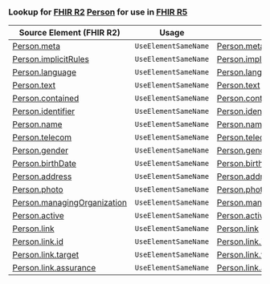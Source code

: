 ### Lookup for [FHIR R2](https://hl7.org/fhir/DSTU2/) [Person](https://hl7.org/fhir/DSTU2/Person.html) for use in [FHIR R5](https://hl7.org/fhir/R5/)

| Source Element (FHIR R2) | Usage | Target |
| -------------- | ----- | ------ |
| [Person.meta](https://hl7.org/fhir/DSTU2/Person.html#resource) | `UseElementSameName` | [Person.meta](https://hl7.org/fhir/R5/Person.html#resource) |
| [Person.implicitRules](https://hl7.org/fhir/DSTU2/Person.html#resource) | `UseElementSameName` | [Person.implicitRules](https://hl7.org/fhir/R5/Person.html#resource) |
| [Person.language](https://hl7.org/fhir/DSTU2/Person.html#resource) | `UseElementSameName` | [Person.language](https://hl7.org/fhir/R5/Person.html#resource) |
| [Person.text](https://hl7.org/fhir/DSTU2/Person.html#resource) | `UseElementSameName` | [Person.text](https://hl7.org/fhir/R5/Person.html#resource) |
| [Person.contained](https://hl7.org/fhir/DSTU2/Person.html#resource) | `UseElementSameName` | [Person.contained](https://hl7.org/fhir/R5/Person.html#resource) |
| [Person.identifier](https://hl7.org/fhir/DSTU2/Person.html#resource) | `UseElementSameName` | [Person.identifier](https://hl7.org/fhir/R5/Person.html#resource) |
| [Person.name](https://hl7.org/fhir/DSTU2/Person.html#resource) | `UseElementSameName` | [Person.name](https://hl7.org/fhir/R5/Person.html#resource) |
| [Person.telecom](https://hl7.org/fhir/DSTU2/Person.html#resource) | `UseElementSameName` | [Person.telecom](https://hl7.org/fhir/R5/Person.html#resource) |
| [Person.gender](https://hl7.org/fhir/DSTU2/Person.html#resource) | `UseElementSameName` | [Person.gender](https://hl7.org/fhir/R5/Person.html#resource) |
| [Person.birthDate](https://hl7.org/fhir/DSTU2/Person.html#resource) | `UseElementSameName` | [Person.birthDate](https://hl7.org/fhir/R5/Person.html#resource) |
| [Person.address](https://hl7.org/fhir/DSTU2/Person.html#resource) | `UseElementSameName` | [Person.address](https://hl7.org/fhir/R5/Person.html#resource) |
| [Person.photo](https://hl7.org/fhir/DSTU2/Person.html#resource) | `UseElementSameName` | [Person.photo](https://hl7.org/fhir/R5/Person.html#resource) |
| [Person.managingOrganization](https://hl7.org/fhir/DSTU2/Person.html#resource) | `UseElementSameName` | [Person.managingOrganization](https://hl7.org/fhir/R5/Person.html#resource) |
| [Person.active](https://hl7.org/fhir/DSTU2/Person.html#resource) | `UseElementSameName` | [Person.active](https://hl7.org/fhir/R5/Person.html#resource) |
| [Person.link](https://hl7.org/fhir/DSTU2/Person.html#resource) | `UseElementSameName` | [Person.link](https://hl7.org/fhir/R5/Person.html#resource) |
| [Person.link.id](https://hl7.org/fhir/DSTU2/Person.html#resource) | `UseElementSameName` | [Person.link.id](https://hl7.org/fhir/R5/Person.html#resource) |
| [Person.link.target](https://hl7.org/fhir/DSTU2/Person.html#resource) | `UseElementSameName` | [Person.link.target](https://hl7.org/fhir/R5/Person.html#resource) |
| [Person.link.assurance](https://hl7.org/fhir/DSTU2/Person.html#resource) | `UseElementSameName` | [Person.link.assurance](https://hl7.org/fhir/R5/Person.html#resource) |

